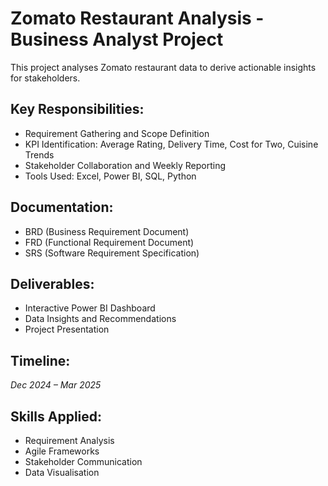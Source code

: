 # Zomato Restaurant Analysis - Business Analyst Project

This project analyses Zomato restaurant data to derive actionable insights for stakeholders.

## Key Responsibilities:
- Requirement Gathering and Scope Definition
- KPI Identification: Average Rating, Delivery Time, Cost for Two, Cuisine Trends
- Stakeholder Collaboration and Weekly Reporting
- Tools Used: Excel, Power BI, SQL, Python

## Documentation:
- BRD (Business Requirement Document)
- FRD (Functional Requirement Document)
- SRS (Software Requirement Specification)

## Deliverables:
- Interactive Power BI Dashboard
- Data Insights and Recommendations
- Project Presentation

## Timeline:
*Dec 2024 – Mar 2025*

## Skills Applied:
- Requirement Analysis
- Agile Frameworks
- Stakeholder Communication
- Data Visualisation
